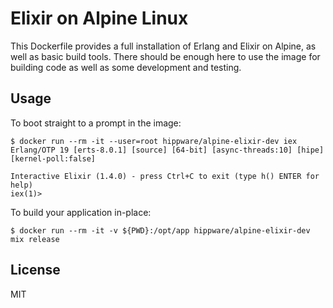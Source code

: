 # Elixir on Alpine Linux

This Dockerfile provides a full installation of Erlang and Elixir on Alpine, as
well as basic build tools. There should be enough here to use the image for
building code as well as some development and testing.

## Usage

To boot straight to a prompt in the image:

```
$ docker run --rm -it --user=root hippware/alpine-elixir-dev iex
Erlang/OTP 19 [erts-8.0.1] [source] [64-bit] [async-threads:10] [hipe] [kernel-poll:false]

Interactive Elixir (1.4.0) - press Ctrl+C to exit (type h() ENTER for help)
iex(1)>
```

To build your application in-place:

```
$ docker run --rm -it -v ${PWD}:/opt/app hippware/alpine-elixir-dev mix release
```

## License

MIT
